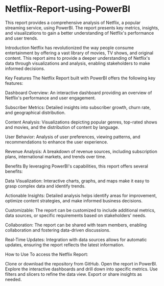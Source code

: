 # Netflix-Report-using-PowerBI

This report provides a comprehensive analysis of Netflix, a popular streaming service, using PowerBI. The report presents key metrics, insights, and visualizations to gain a better understanding of Netflix's performance and user trends.

Introduction
Netflix has revolutionized the way people consume entertainment by offering a vast library of movies, TV shows, and original content. This report aims to provide a deeper understanding of Netflix's data through visualizations and analysis, enabling stakeholders to make informed decisions.

Key Features
The Netflix Report built with PowerBI offers the following key features:

Dashboard Overview: An interactive dashboard providing an overview of Netflix's performance and user engagement.

Subscriber Metrics: Detailed insights into subscriber growth, churn rate, and geographical distribution.

Content Analysis: Visualizations depicting popular genres, top-rated shows and movies, and the distribution of content by language.

User Behavior: Analysis of user preferences, viewing patterns, and recommendations to enhance the user experience.

Revenue Analysis: A breakdown of revenue sources, including subscription plans, international markets, and trends over time.

Benefits
By leveraging PowerBI's capabilities, this report offers several benefits:

Data Visualization: Interactive charts, graphs, and maps make it easy to grasp complex data and identify trends.

Actionable Insights: Detailed analysis helps identify areas for improvement, optimize content strategies, and make informed business decisions.

Customizable: The report can be customized to include additional metrics, data sources, or specific requirements based on stakeholders' needs.

Collaboration: The report can be shared with team members, enabling collaboration and fostering data-driven discussions.

Real-Time Updates: Integration with data sources allows for automatic updates, ensuring the report reflects the latest information.

How to Use
To access the Netflix Report:

Clone or download the repository from GitHub.
Open the report in PowerBI.
Explore the interactive dashboards and drill down into specific metrics.
Use filters and slicers to refine the data view.
Export or share insights as needed.
